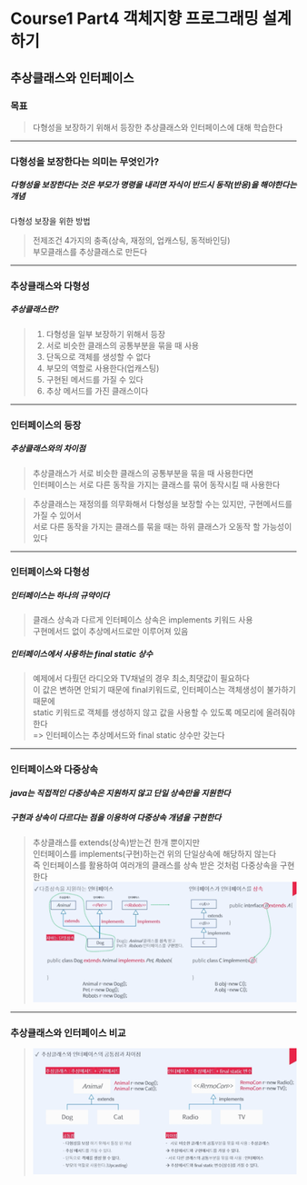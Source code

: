 # Course1 Part4 객체지향 프로그래밍 설계하기   

## 추상클래스와 인터페이스

### 목표
> 다형성을 보장하기 위해서 등장한 추상클래스와 인터페이스에 대해 학습한다
---

### 다형성을 보장한다는 의미는 무엇인가?
##### 다형성을 보장한다는 것은 부모가 명령을 내리면 자식이 반드시 동작(반응)을 해야한다는 개념
다형성 보장을 위한 방법
> 전제조건 4가지의 충족(상속, 재정의, 업캐스팅, 동적바인딩)   
> 부모클래스를 추상클래스로 만든다


---

### 추상클래스와 다형성
##### 추상클래스란?
> 1. 다형성을 일부 보장하기 위해서 등장   
> 2. 서로 비슷한 클래스의 공통부분을 묶을 때 사용   
> 3. 단독으로 객체를 생성할 수 없다   
> 4. 부모의 역할로 사용한다(업캐스팅)   
> 5. 구현된 메서드를 가질 수 있다
> 6. 추상 메서드를 가진 클래스이다

---

### 인터페이스의 등장

##### 추상클래스와의 차이점
> 추상클래스가 서로 비슷한 클래스의 공통부분을 묶을 때 사용한다면   
> 인터페이스는 서로 다른 동작을 가지는 클래스를 묶어 동작시킬 때 사용한다

> 추상클래스는 재정의를 의무화해서 다형성을 보장할 수는 있지만, 구현메서드를 가질 수 있어서   
> 서로 다른 동작을 가지는 클래스를 묶을 때는 하위 클래스가 오동작 할 가능성이 있다

---

### 인터페이스와 다형성
##### 인터페이스는 하나의 규약이다
> 클래스 상속과 다르게 인터페이스 상속은 implements 키워드 사용   
> 구현메서드 없이 추상메서드로만 이루어져 있음

##### 인터페이스에서 사용하는 final static 상수
> 예제에서 다뤘던 라디오와 TV채널의 경우 최소,최댓값이 필요하다   
> 이 값은 변하면 안되기 때문에 final키워드로, 인터페이스는 객체생성이 불가하기 때문에   
> static 키워드로 객체를 생성하지 않고 값을 사용할 수 있도록 메모리에 올려줘야 한다   
> => 인터페이스는 추상메서드와 final static 상수만 갖는다

---

### 인터페이스와 다중상속
##### java는 직접적인 다중상속은 지원하지 않고 단일 상속만을 지원한다

##### 구현과 상속이 다르다는 점을 이용하여 다중상속 개념을 구현한다
> 추상클래스를 extends(상속)받는건 한개 뿐이지만   
> 인터페이스를 implements(구현)하는건 위의 단일상속에 해당하지 않는다   
> 즉 인터페이스를 활용하여 여러개의 클래스를 상속 받은 것처럼 다중상속을 구현한다
><img src="../../../../../image/interface.png"></img>
---

### 추상클래스와 인터페이스 비교
> <img src="../../../../../image/interface2.png"></img>